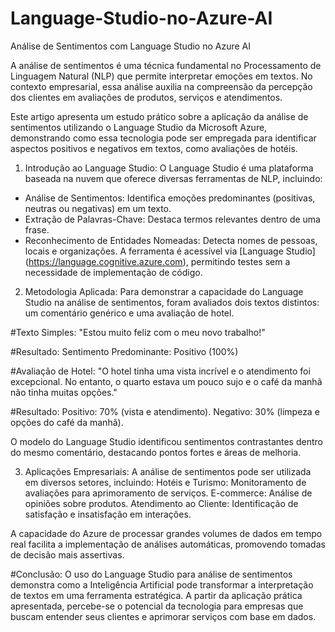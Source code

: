 # Language-Studio-no-Azure-AI
Análise de Sentimentos com Language Studio no Azure AI

A análise de sentimentos é uma técnica fundamental no Processamento de Linguagem Natural (NLP) que permite interpretar emoções em textos. No contexto empresarial, essa análise auxilia na compreensão da percepção dos clientes em avaliações de produtos, serviços e atendimentos. 

Este artigo apresenta um estudo prático sobre a aplicação da análise de sentimentos utilizando o Language Studio da Microsoft Azure, demonstrando como essa tecnologia pode ser empregada para identificar aspectos positivos e negativos em textos, como avaliações de hotéis.


1. Introdução ao Language Studio:
O Language Studio é uma plataforma baseada na nuvem que oferece diversas ferramentas de NLP, incluindo:
* Análise de Sentimentos: Identifica emoções predominantes (positivas, neutras ou negativas) em um texto.
* Extração de Palavras-Chave: Destaca termos relevantes dentro de uma frase.
* Reconhecimento de Entidades Nomeadas: Detecta nomes de pessoas, locais e organizações.
A ferramenta é acessível via [Language Studio] (https://language.cognitive.azure.com), permitindo testes sem a necessidade de implementação de código.

2. Metodologia Aplicada:
Para demonstrar a capacidade do Language Studio na análise de sentimentos, foram avaliados dois textos distintos: um comentário genérico e uma avaliação de hotel.

#Texto Simples:
"Estou muito feliz com o meu novo trabalho!"

#Resultado:
 Sentimento Predominante: Positivo (100%)

#Avaliação de Hotel:
"O hotel tinha uma vista incrível e o atendimento foi excepcional. No entanto, o quarto estava um pouco sujo e o café da manhã não tinha muitas opções."

#Resultado:
Positivo: 70% (vista e atendimento).
Negativo: 30% (limpeza e opções do café da manhã).

O modelo do Language Studio identificou sentimentos contrastantes dentro do mesmo comentário, destacando pontos fortes e áreas de melhoria.

3. Aplicações Empresariais:
A análise de sentimentos pode ser utilizada em diversos setores, incluindo:
Hotéis e Turismo: Monitoramento de avaliações para aprimoramento de serviços.
E-commerce: Análise de opiniões sobre produtos.
Atendimento ao Cliente: Identificação de satisfação e insatisfação em interações.

A capacidade do Azure de processar grandes volumes de dados em tempo real facilita a implementação de análises automáticas, promovendo tomadas de decisão mais assertivas.

#Conclusão:
O uso do Language Studio para análise de sentimentos demonstra como a Inteligência Artificial pode transformar a interpretação de textos em uma ferramenta estratégica. A partir da aplicação prática apresentada, percebe-se o potencial da tecnologia para empresas que buscam entender seus clientes e aprimorar serviços com base em dados.
